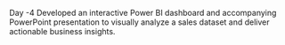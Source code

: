 Day -4 
Developed an interactive Power BI dashboard and accompanying PowerPoint presentation to visually analyze a sales dataset and deliver actionable business insights.

